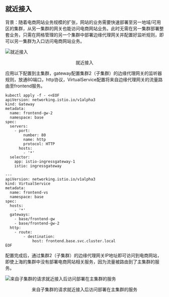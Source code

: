 ## 就近接入

背景：随着电商网站业务规模的扩张，网站的业务需要快速部署至另一地域/可用区的集群，从另一集群的网关也能访问电商网站业务。此时无需在另一集群部署整套业务，只需在网格管理的另一个集群中部署边缘代理网关并配置好监听规则，即可以另一集群为入口访问电商网站业务。

![就近接入](https://qcloudimg.tencent-cloud.cn/raw/f42cddada72b17d14d7e65ab521fa5da.svg)
<center>就近接入</center>

应用以下配置到主集群，gateway配置集群2（子集群）的边缘代理网关的监听器规则，放通80端口，http协议，VirtualService配置将来自边缘代理网关的流量路由至frontend服务。

```
kubectl apply -f - <<EOF
apiVersion: networking.istio.io/v1alpha3
kind: Gateway
metadata:
  name: frontend-gw-2
  namespace: base
spec:
  servers:
    - port:
        number: 80
        name: http
        protocol: HTTP
      hosts:
        - '*'
  selector:
    app: istio-ingressgateway-1
    istio: ingressgateway

---
apiVersion: networking.istio.io/v1alpha3
kind: VirtualService
metadata:
  name: frontend-vs
  namespace: base
spec:
  hosts:
    - '*'
  gateways:
    - base/frontend-gw
    - base/frontend-gw-2
  http:
    - route:
        - destination:
            host: frontend.base.svc.cluster.local
EOF
```

配置完成后，通过集群2（子集群）的边缘代理网关IP地址即可访问到电商网站，即使上海的集群中没有部署电商网站相关服务，因为流量被路由到了主集群的服务。

![来自子集群的请求就近接入后访问部署在主集群的服务](https://qcloudimg.tencent-cloud.cn/raw/2ad2142f1f6b8a1e4719e613ef38d58b.png)
<center>来自子集群的请求就近接入后访问部署在主集群的服务<center>